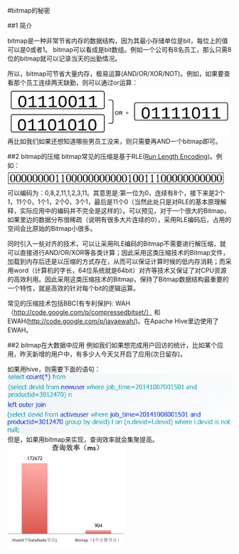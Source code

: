 #bitmap的秘密

##1 简介

bitmap是一种非常节省内存的数据结构，因为其最小存储单位是bit，每位上的值可以是0或者1。 bitmap可以看成是bit数组。例如一个公司有8名员工，那么只需8位的bitmap就可以记录当天的出勤情况。  

所以，bitmap可节省大量内存，极易运算(AND/OR/XOR/NOT)。例如，如果要查看那个员工连续两天缺勤，则可以通过or运算：  
<img src="./img/bitmap_1.png"></img>  
再比如我们如果还想知道哪些男员工没来，则只需要再AND一个bitmap即可。

##2 bitmap的压缩
bitmap常见的压缩是基于RLE([Run Length Encoding](https://en.wikipedia.org/wiki/Run-length_encoding))。例如：
<img src="./img/bitmap_2.png"></img>  
可以编码为：0,8,2,11,1,2,3,11。其意思是:第一位为0，连续有8个，接下来是2个1，11个0，1个1，2个0，3个1，最后是11个0（当然此处只是对RLE的基本原理解释，实际应用中的编码并不完全是这样的）。可以预见，对于一个很大的Bitmap，如果里边的数据分布很稀疏（说明有很多大片连续的0），采用RLE编码后，占用的空间会比原始的Bitmap小很多。

同时引入一些对齐的技术，可以让采用RLE编码的Bitmap不需要进行解压缩，就可以直接进行AND/OR/XOR等各类计算；因此采用这类压缩技术的Bitmap文件，加载到内存后还是以压缩的方式存在，从而可以保证计算时候的低内存消耗；而采用word（计算机的字长，64位系统就是64bit）对齐等技术又保证了对CPU资源的高效利用。因此采用这类压缩技术的Bitmap，保持了Bitmap数据结构最重要的一个特性，就是高效的针对每个bit的逻辑运算。

常见的压缩技术包括BBC(有专利保护):
WAH（http://code.google.com/p/compressedbitset/）
和EWAH(http://code.google.com/p/javaewah/)。在Apache Hive里边使用了EWAH。

##2 bitmap在大数据中应用
例如我们如果想完成用户回访的统计，比如某个应用，昨天新增的用户中，有多少人今天又开启了应用(次日留存)。

如果用hive，则需要下面的语句：
<img src="./img/bitmap_3.png"></img>  
但是，如果用bitmap来实现，查询效率就会集聚提高。
<img src="./img/bitmap_4.png"></img>



























